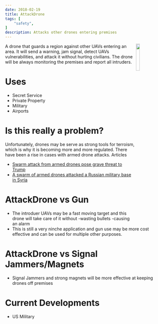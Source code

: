 ```yaml
---
date: 2018-02-19
title: AttackDrone
tags: [
    "safety",
]
description: Attacks other drones entering premises
---
```


<img align="right" src="https://i.imgur.com/p8jenZt.png" style="width: 15%;">

A drone that guards a region against other UAVs entering an area. It will send a warning, jam signal, detect UAVs vulnerabilities, and attack it without hurting civilians. The drone will be always monitoring the premises and report all intruders. 

# Uses
- Secret Service
- Private Property
- Military
- Airports
# Is this really a problem?
Unfortunately, drones may be serve as strong tools for terroism, which is why it is becoming more and more regulated. There have been a rise in cases with armed drone attacks.
Articles
- [Swarm attack from armed drones pose grave threat to Trump](http://www.washingtonexaminer.com/swarm-attack-from-armed-drones-pose-grave-threat-to-trump/article/2635455)
- [A swarm of armed drones attacked a Russian military base in Syria](https://www.cnbc.com/2018/01/11/swarm-of-armed-diy-drones-attacks-russian-military-base-in-syria.html)
# AttackDrone vs Gun
- The introduer UAVs may be a fast moving target and this drone will take care of it without
  -wasting bullets
  -causing an alarm
- This is still a very ninche application and gun use may be more cost effective and can be used for multiple other purposes. 
# AttackDrone vs Signal Jammers/Magnets
- Signal Jammers and strong magnets will be more effective at keeping drones off premises 
# Current Developments
- US Military
